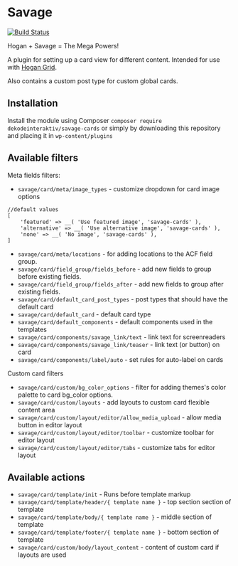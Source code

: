 # Savage
[![Build Status](https://travis-ci.org/DekodeInteraktiv/savage-cards.svg?branch=master)](https://travis-ci.org/DekodeInteraktiv/savage-cards)

Hogan + Savage = The Mega Powers!

A plugin for setting up a card view for different content. Intended for use with [Hogan Grid](https://github.com/DekodeInteraktiv/hogan-grid).

Also contains a custom post type for custom global cards.

## Installation
Install the module using Composer `composer require dekodeinteraktiv/savage-cards` or simply by downloading this repository and placing it in `wp-content/plugins`

## Available filters
Meta fields filters:
- `savage/card/meta/image_types` - customize dropdown for card image options
```
//default values
[
	'featured' => __( 'Use featured image', 'savage-cards' ),
	'alternative' => __( 'Use alternative image', 'savage-cards' ),
	'none' => __( 'No image', 'savage-cards' ),
]
```

- `savage/card/meta/locations` - for adding locations to the ACF field group.
- `savage/card/field_group/fields_before` - add new fields to group before existing fields.
- `savage/card/field_group/fields_after` - add new fields to group after existing fields.
- `savage/card/default_card_post_types` - post types that should have the default card
- `savage/card/default_card` - default card type
- `savage/card/default_components` - default components used in the templates
- `savage/card/components/savage_link/text` - link text for screenreaders
- `savage/card/components/savage_link/teaser` - link text (or button) on card
- `savage/card/components/label/auto` - set rules for auto-label on cards

Custom card filters
- `savage/card/custom/bg_color_options` - filter for adding themes's color palette to card bg_color options.
- `savage/card/custom/layouts` - add layouts to custom card flexible content area
- `savage/card/custom/layout/editor/allow_media_upload` - allow media button in editor layout
- `savage/card/custom/layout/editor/toolbar` - customize toolbar for editor layout
- `savage/card/custom/layout/editor/tabs` - customize tabs for editor layout

## Available actions
- `savage/card/template/init` - Runs before template markup
- `savage/card/template/header/{ template name }` - top section section of template
- `savage/card/template/body/{ template name }` - middle section of template
- `savage/card/template/footer/{ template name }` - bottom section of template
- `savage/card/custom/body/layout_content` - content of custom card if layouts are used
